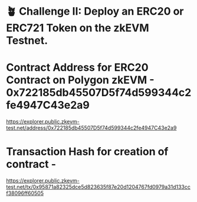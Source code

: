 # 🪴 Challenge II: Deploy an ERC20 or ERC721 Token on the zkEVM Testnet.

# Contract Address for ERC20 Contract on Polygon zkEVM - 0x722185db45507D5f74d599344c2fe4947C43e2a9

https://explorer.public.zkevm-test.net/address/0x722185db45507D5f74d599344c2fe4947C43e2a9

# Transaction Hash for creation of contract - 
https://explorer.public.zkevm-test.net/tx/0x95871a82325dce5d823635f87e20d1204767fd0979a31d133ccf38096ff60505
